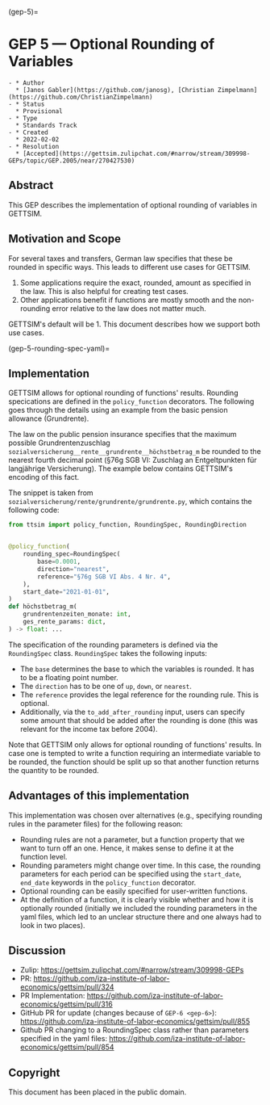 (gep-5)=

# GEP 5 — Optional Rounding of Variables

```{list-table}
- * Author
  * [Janos Gabler](https://github.com/janosg), [Christian Zimpelmann](https://github.com/ChristianZimpelmann)
- * Status
  * Provisional
- * Type
  * Standards Track
- * Created
  * 2022-02-02
- * Resolution
  * [Accepted](https://gettsim.zulipchat.com/#narrow/stream/309998-GEPs/topic/GEP.2005/near/270427530)
```

## Abstract

This GEP describes the implementation of optional rounding of variables in GETTSIM.

## Motivation and Scope

For several taxes and transfers, German law specifies that these be rounded in specific
ways. This leads to different use cases for GETTSIM.

1. Some applications require the exact, rounded, amount as specified in the law. This is
   also helpful for creating test cases.
1. Other applications benefit if functions are mostly smooth and the non-rounding error
   relative to the law does not matter much.

GETTSIM's default will be 1. This document describes how we support both use cases.

(gep-5-rounding-spec-yaml)=

## Implementation

GETTSIM allows for optional rounding of functions' results. Rounding specications are
defined in the `policy_function` decorators. The following goes through the details
using an example from the basic pension allowance (Grundrente).

The law on the public pension insurance specifies that the maximum possible
Grundrentenzuschlag `sozialversicherung__rente__grundrente__höchstbetrag_m` be rounded
to the nearest fourth decimal point (§76g SGB VI: Zuschlag an Entgeltpunkten für
langjährige Versicherung). The example below contains GETTSIM's encoding of this fact.

The snippet is taken from `sozialversicherung/rente/grundrente/grundrente.py`, which
contains the following code:

```python
from ttsim import policy_function, RoundingSpec, RoundingDirection


@policy_function(
    rounding_spec=RoundingSpec(
        base=0.0001,
        direction="nearest",
        reference="§76g SGB VI Abs. 4 Nr. 4",
    ),
    start_date="2021-01-01",
)
def höchstbetrag_m(
    grundrentenzeiten_monate: int,
    ges_rente_params: dict,
) -> float: ...
```

The specification of the rounding parameters is defined via the `RoundingSpec` class.
`RoundingSpec` takes the following inputs:

- The `base` determines the base to which the variables is rounded. It has to be a
  floating point number.
- The `direction` has to be one of `up`, `down`, or `nearest`.
- The `reference` provides the legal reference for the rounding rule. This is optional.
- Additionally, via the `to_add_after_rounding` input, users can specify some amount
  that should be added after the rounding is done (this was relevant for the income tax
  before 2004).

Note that GETTSIM only allows for optional rounding of functions' results. In case one
is tempted to write a function requiring an intermediate variable to be rounded, the
function should be split up so that another function returns the quantity to be rounded.

## Advantages of this implementation

This implementation was chosen over alternatives (e.g., specifying rounding rules in the
parameter files) for the following reason:

- Rounding rules are not a parameter, but a function property that we want to turn off
  an one. Hence, it makes sense to define it at the function level.
- Rounding parameters might change over time. In this case, the rounding parameters for
  each period can be specified using the `start_date`, `end_date` keywords in the
  `policy_function` decorator.
- Optional rounding can be easily specified for user-written functions.
- At the definition of a function, it is clearly visible whether and how it is
  optionally rounded (initially we included the rounding parameters in the yaml files,
  which led to an unclear structure there and one always had to look in two places).

## Discussion

- Zulip: <https://gettsim.zulipchat.com/#narrow/stream/309998-GEPs>
- PR: <https://github.com/iza-institute-of-labor-economics/gettsim/pull/324>
- PR Implementation:
  <https://github.com/iza-institute-of-labor-economics/gettsim/pull/316>
- GitHub PR for update (changes because of `GEP-6 <gep-6>`):
  <https://github.com/iza-institute-of-labor-economics/gettsim/pull/855>
- Github PR changing to a RoundingSpec class rather than parameters specified in the
  yaml files: <https://github.com/iza-institute-of-labor-economics/gettsim/pull/854>

## Copyright

This document has been placed in the public domain.
